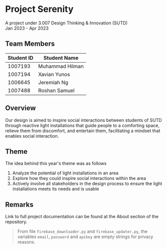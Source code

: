 # Project Serenity 
A project under 3.007 Design Thinking & Innovation (SUTD)  
Jan 2023 - Apr 2023

## Team Members

|Student ID|Student Name   |
|----------|---------------|
|1007193   |Muhammad Hilman|
|1007194   |Xavian Yunos   |
|1006645   |Jeremiah Ng    |
|1007488   |Roshan Samuel  |

## Overview

Our design is aimed to inspire social interactions between students of SUTD through reactive light installations that guide people to a comforting space, relieve them from discomfort, and entertain them, facilitating a mindset that enables social interaction. 

## Theme

The idea behind this year's theme was as follows

1. Analyze the potential of light installations in an area
2. Explore how they could inspire social interactions within the area
3. Actively involve all stakeholders in the design process to ensure the light installations meets its needs and is usable

## Remarks

Link to full project documentation can be found at the About section of the repository.

> From file ``firebase_downloader.py`` and ``firebase_updater.py``, the variables ``email``, ``password`` and ``apikey`` are empty strings for privacy reasons.
